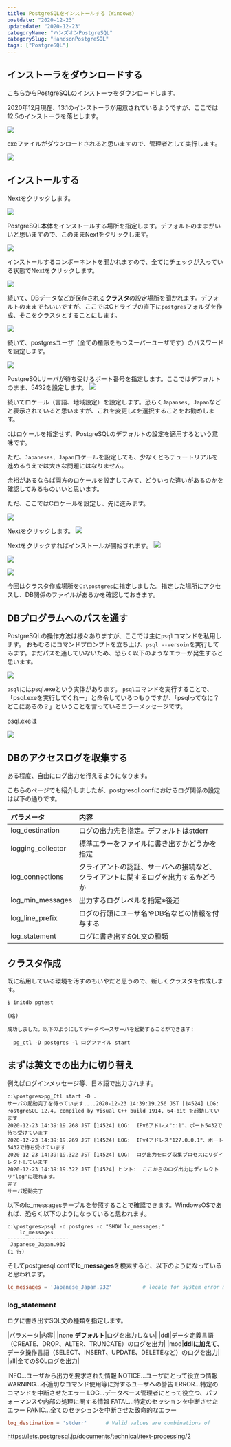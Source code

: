 ```yaml
---
title: PostgreSQLをインストールする（Windows）
postdate: "2020-12-23"
updatedate: "2020-12-23"
categoryName: "ハンズオンPostgreSQL"
categorySlug: "HandsonPostgreSQL"
tags: ["PostgreSQL"]
---
```


<section class="section">

## インストーラをダウンロードする

[こちら](https://www.enterprisedb.com/downloads/postgresql)からPostgreSQLのインストーラをダウンロードします。

2020年12月現在、13.1のインストーラが用意されているようですが、ここでは12.5のインストーラを落とします。

![](images/01.jpg)

exeファイルがダウンロードされると思いますので、管理者として実行します。

![](images/02.jpg)

</section>

<section class="section">

## インストールする

Nextをクリックします。

![](images/03.jpg)

PostgreSQL本体をインストールする場所を指定します。デフォルトのままがいいと思いますので、このままNextをクリックします。

![](images/04.jpg)

インストールするコンポーネントを聞かれますので、全てにチェックが入っている状態でNextをクリックします。

![](images/05.jpg)

続いて、DBデータなどが保存される**クラスタ**の設定場所を聞かれます。デフォルトのままでもいいですが、ここではCドライブの直下に`postgres`フォルダを作成、そこをクラスタとすることにします。

![](images/06.jpg)

続いて、postgresユーザ（全ての権限をもつスーパーユーザです）のパスワードを設定します。

![](images/07.jpg)

PostgreSQLサーバが待ち受けるポート番号を指定します。ここではデフォルトのまま、5432を設定します。
![](images/08.jpg)

続いてロケール（言語、地域設定）を設定します。恐らく`Japanses, Japan`などと表示されていると思いますが、これを変更し`C`を選択することをお勧めします。

`C`はロケールを指定せず、PostgreSQLのデフォルトの設定を適用するという意味です。

ただ、`Japaneses, Japan`ロケールを設定しても、少なくともチュートリアルを進めるうえでは大きな問題にはなりません。

余裕があるならば両方のロケールを設定してみて、どういった違いがあるのかを確認してみるものいいと思います。

ただ、ここではCロケールを設定し、先に進みます。

![](images/09.jpg)

Nextをクリックします。
![](images/10.jpg)

Nextをクリックすればインストールが開始されます。
![](images/11.jpg)


![](images/12.jpg)

![](images/13.jpg)

今回はクラスタ作成場所を`C:\postgres`に指定しました。指定した場所にアクセスし、DB関係のファイルがあるかを確認しておきます。

</section>

<section class="section">

## DBプログラムへのパスを通す

PostgreSQLの操作方法は様々ありますが、ここでは主に`psql`コマンドを私用します。
おもむろにコマンドプロンプトを立ち上げ、`psql --versoin`を実行してみます。まだパスを通していないため、恐らく以下のようなエラーが発生すると思います。

![](images/14.jpg)

`psql`にはpsql.exeという実体があります。
`psql`コマンドを実行することで、「psql.exeを実行してくれー」と命令しているつもりですが、「psqlってなに？どこにあるの？」ということを言っているエラーメッセージです。

psql.exeは

![](images/15.jpg)

</section>

<section class="section">

# DBのアクセスログを収集する

ある程度、自由にログ出力を行えるようになります。

こちらのページでも紹介しましたが、postgresql.confにおけるログ関係の設定は以下の通りです。

|パラメータ|内容|
|:--|:--|
|log_destination|ログの出力先を指定。デフォルトはstderr|
|logging_collector|標準エラーをファイルに書き出すかどうかを指定|
|log_connections|クライアントの認証、サーバへの接続など、クライアントに関するログを出力するかどうか|
|log_min_messages|出力するログレベルを指定※後述|
|log_line_prefix|ログの行頭にユーザ名やDB名などの情報を付与する|
|log_statement|ログに書き出すSQL文の種類|allなら全てのSQL文を出力|

## クラスタ作成

既に私用している環境を汚すのもいやだと思うので、新しくクラスタを作成します。

```console
$ initdb pgtest

(略)

成功しました。以下のようにしてデータベースサーバを起動することができます:

  pg_ctl -D postgres -l ログファイル start
```

## まずは英文での出力に切り替え

例えばログインメッセージ等、日本語で出力されます。

```shell
c:\postgres>pg_Ctl start -D .
サーバの起動完了を待っています....2020-12-23 14:39:19.256 JST [14524] LOG:  PostgreSQL 12.4, compiled by Visual C++ build 1914, 64-bit を起動しています
2020-12-23 14:39:19.268 JST [14524] LOG:  IPv6アドレス"::1"、ポート5432で待ち受けています
2020-12-23 14:39:19.269 JST [14524] LOG:  IPv4アドレス"127.0.0.1"、ポート5432で待ち受けています
2020-12-23 14:39:19.322 JST [14524] LOG:  ログ出力をログ収集プロセスにリダイレクトしています
2020-12-23 14:39:19.322 JST [14524] ヒント:  ここからのログ出力はディレクトリ"log"に現れます。
完了
サーバ起動完了
```

以下のlc_messagesテーブルを参照することで確認できます。WindowsOSであれば、恐らく以下のようになっていると思われます。

```shell
c:\postgres>psql -d postgres -c "SHOW lc_messages;"
    lc_messages
--------------------
 Japanese_Japan.932
(1 行)
```

そしてpostgresql.confで**lc_messages**を検索すると、以下のようになっていると思われます。

```conf
lc_messages = 'Japanese_Japan.932'			# locale for system error message
```

### log_statement

ログに書き出すSQL文の種類を指定します。

|パラメータ|内容|
|none **デフォルト**|ログを出力しない|
|ddl|データ定義言語（CREATE、DROP、ALTER、TRUNCATE）のログを出力|
|mod|**ddlに加えて**、データ操作言語（SELECT、INSERT、UPDATE、DELETEなど）のログを出力|
|all|全てのSQLログを出力|

INFO…ユーザから出力を要求された情報
NOTICE…ユーザにとって役立つ情報
WARNING…不適切なコマンド使用等に対するユーザへの警告
ERROR…特定のコマンドを中断させたエラー
LOG…データベース管理者にとって役立つ、パフォーマンスや内部の処理に関する情報
FATAL…特定のセッションを中断させたエラー
PANIC…全てのセッションを中断させた致命的なエラー

```conf
log_destination = 'stderr'		# Valid values are combinations of
```

https://lets.postgresql.jp/documents/technical/text-processing/2
